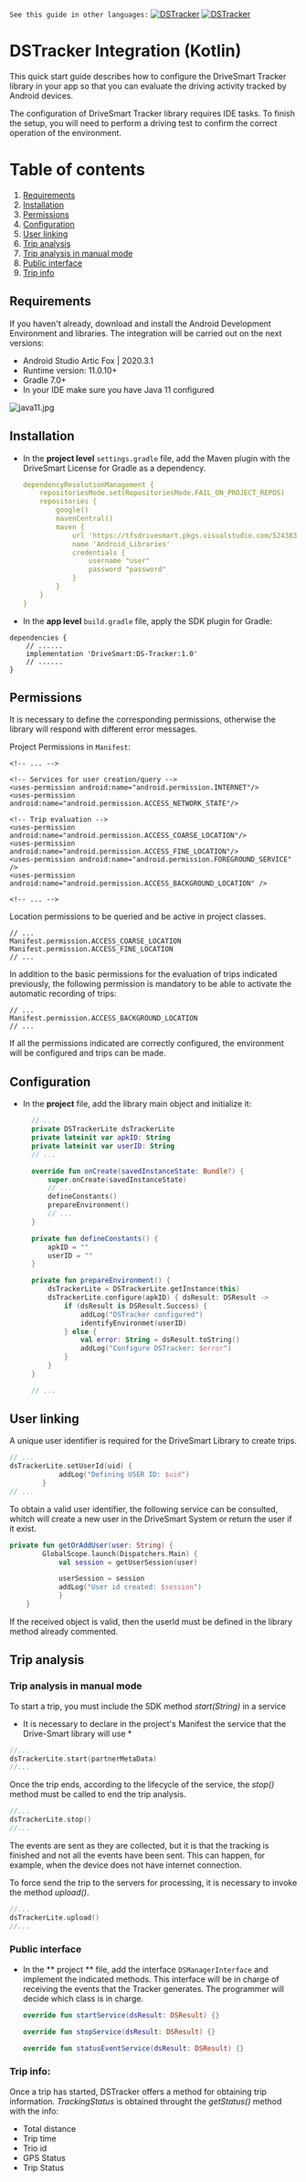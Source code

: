 `See this guide in other languages:`  [![DSTracker](https://img.shields.io/badge/DSTracker%20Integration-Spanish-success)](https://github.com/DriveSmart-MobileTeam/dstracker_lite_integration_sample/blob/main/README-ES.md)
[![DSTracker](https://img.shields.io/badge/DSTracker%20Integration-Java-success)](https://github.com/DriveSmart-MobileTeam/dstracker_lite_integration_sample/blob/main/README-JAVA.md)

# DSTracker Integration (Kotlin)

This quick start guide describes how to configure the DriveSmart Tracker library in your app so that you can evaluate the driving activity tracked by Android devices.

The configuration of DriveSmart Tracker library requires IDE tasks. To finish the setup, you will need to perform a driving test to confirm the correct operation of the environment.

# Table of contents
1. [Requirements](#requirements)
2. [Installation](#installation)
3. [Permissions](#permissions)
4. [Configuration](#configuration)
5. [User linking](#user-linking)
6. [Trip analysis](#trip-analysis)
  1. [Trip analysis in manual mode](#trip-analysis-in-manual-mode)
  2. [Public interface](#public-interface)
  3. [Trip info](#trip-info)

## Requirements
If you haven't already, download and install the Android Development Environment and libraries. The integration will be carried out on the next versions:
* Android Studio Artic Fox | 2020.3.1
* Runtime version: 11.0.10+
* Gradle 7.0+
* In your IDE make sure you have Java 11 configured

![java11.jpg](https://i.imgur.com/2IcZ1Tv.jpeg)

## Installation

* In the **project level** `settings.gradle` file, add the Maven plugin with the DriveSmart License for Gradle as a dependency.

  ```yaml
  dependencyResolutionManagement {
      repositoriesMode.set(RepositoriesMode.FAIL_ON_PROJECT_REPOS)
      repositories {
          google()
          mavenCentral()
          maven {
              url 'https://tfsdrivesmart.pkgs.visualstudio.com/5243836b-8777-4cb6-aded-44ab518bc748/_packaging/Android_Libraries/maven/v1'
              name 'Android_Libraries'
              credentials {
                  username "user"
                  password "password"
              }
          }
      }
  }
  ```
* In the **app level** `build.gradle` file, apply the SDK plugin for Gradle:

```
dependencies {
	// ......
	implementation 'DriveSmart:DS-Tracker:1.0'
  	// ......
}
```


## Permissions

It is necessary to define the corresponding permissions, otherwise the library will respond with different error messages.

Project Permissions in `Manifest`:

```
<!-- ... -->

<!-- Services for user creation/query -->
<uses-permission android:name="android.permission.INTERNET"/>
<uses-permission android:name="android.permission.ACCESS_NETWORK_STATE"/>

<!-- Trip evaluation -->
<uses-permission android:name="android.permission.ACCESS_COARSE_LOCATION"/>
<uses-permission android:name="android.permission.ACCESS_FINE_LOCATION"/>
<uses-permission android:name="android.permission.FOREGROUND_SERVICE" />
<uses-permission android:name="android.permission.ACCESS_BACKGROUND_LOCATION" />

<!-- ... -->
```
Location permissions to be queried and be active in project classes.
```
// ...
Manifest.permission.ACCESS_COARSE_LOCATION
Manifest.permission.ACCESS_FINE_LOCATION
// ...
```

In addition to the basic permissions for the evaluation of trips indicated previously, the following permission is mandatory to be able to activate the automatic recording of trips:

```
// ...
Manifest.permission.ACCESS_BACKGROUND_LOCATION
// ...
```

If all the permissions indicated are correctly configured, the environment will be configured and trips can be made.



## Configuration
* In the **project** file, add the library main object and initialize it:

  ```kotlin
    // ...
    private DSTrackerLite dsTrackerLite
    private lateinit var apkID: String
    private lateinit var userID: String
    // ...
  
    override fun onCreate(savedInstanceState: Bundle?) {
        super.onCreate(savedInstanceState)
        // ...
        defineConstants()
        prepareEnvironment() 
        // ...
    }
  
    private fun defineConstants() {
        apkID = ""
        userID = ""
    }
  
    private fun prepareEnvironment() {
        dsTrackerLite = DSTrackerLite.getInstance(this)
        dsTrackerLite.configure(apkID) { dsResult: DSResult ->
            if (dsResult is DSResult.Success) {
                addLog("DSTracker configured")
                identifyEnvironmet(userID)
            } else {
                val error: String = dsResult.toString()
                addLog("Configure DSTracker: $error")
            }
        }
    }
  
    // ...
  ```

## User linking
A unique user identifier is required for the DriveSmart Library to create trips.

```kotlin
// ... 
dsTrackerLite.setUserId(uid) {
            addLog("Defining USER ID: $uid")
        }
// ... 
```

To obtain a valid user identifier, the following service can be consulted, whitch will create a new user in the DriveSmart System or return the user if it exist.

```kotlin
private fun getOrAddUser(user: String) {
        GlobalScope.launch(Dispatchers.Main) {
            val session = getUserSession(user)

            userSession = session
            addLog("User id created: $session")
            }
    }
```

If the received object is valid, then the userId must be defined in the library method already commented.


## Trip analysis

### Trip analysis in manual mode

To start a trip, you must include the SDK method *start(String)* in a service

* It is necessary to declare in the project's Manifest the service that the Drive-Smart library will use *

```kotlin
//...
dsTrackerLite.start(partnerMetaData)
//...
```

Once the trip ends, according to the lifecycle of the service, the *stop()* method must be called to end the trip analysis.
```kotlin
//...
dsTrackerLite.stop()
//...
```

The events are sent as they are collected, but it is that the tracking is finished and not all the events have been sent. This can happen, for example, when the device does not have internet connection.

To force send the trip to the servers for processing, it is necessary to invoke the method *upload()*.
```kotlin
//...
dsTrackerLite.upload()
//...
```

### Public interface
* In the ** project ** file, add the interface `DSManagerInterface` and implement the indicated methods. This interface will be in charge of receiving the events that the Tracker generates. The programmer will decide which class is in charge.

  ```kotlin
  override fun startService(dsResult: DSResult) {}
  
  override fun stopService(dsResult: DSResult) {}
  
  override fun statusEventService(dsResult: DSResult) {}
  ```

### Trip info:
Once a trip has started, DSTracker offers a method for obtaining trip information. *TrackingStatus* is obtained throught the *getStatus()* method with the info:
+ Total distance
+ Trip time
+ Trio id
+ GPS Status
+ Trip Status


